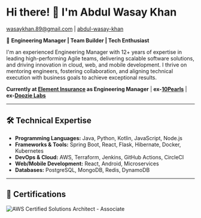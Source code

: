 # Hi there! 👋 I'm Abdul Wasay Khan 
[wasaykhan.89@gmail.com](mailto:wasaykhan.89@gmail.com) | [abdul-wasay-khan](https://www.linkedin.com/in/abdul-wasay-khan-70b50070/)  

🎯 **Engineering Manager | Team Builder | Tech Enthusiast**

I'm an experienced Engineering Manager with 12+ years of expertise in leading high-performing Agile teams, delivering scalable software solutions, and driving innovation in cloud, web, and mobile development. I thrive on mentoring engineers, fostering collaboration, and aligning technical execution with business goals to achieve exceptional results.

**Currently at [Element Insurance](https://www.element.in/) as Engineering Manager** | **ex-[10Pearls](https://10pearls.com/)** | **ex-[Doozie Labs](https://doozielabs.com/)**



---

## 🛠️ **Technical Expertise**
- **Programming Languages:** Java, Python, Kotlin, JavaScript, Node.js  
- **Frameworks & Tools:** Spring Boot, React, Flask, Hibernate, Docker, Kubernetes  
- **DevOps & Cloud:** AWS, Terraform, Jenkins, GitHub Actions, CircleCI  
- **Web/Mobile Development:** React, Android, Microservices  
- **Databases:** PostgreSQL, MongoDB, Redis, DynamoDB

---

## 🏅 **Certifications**
![AWS Certified Solutions Architect - Associate](https://images.credly.com/size/200x200/images/0e284c3f-5164-4b21-8660-0d84737941bc/image.png)
